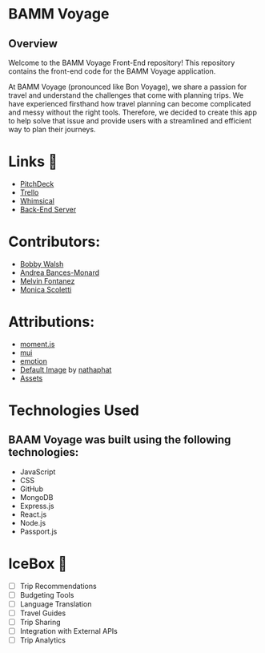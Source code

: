 # BAMM Voyage

## Overview
Welcome to the BAMM Voyage Front-End repository! This repository contains the front-end code for the BAMM Voyage application.

At BAMM Voyage (pronounced like Bon Voyage), we share a passion for travel and understand the challenges that come with planning trips. We have experienced firsthand how travel planning can become complicated and messy without the right tools. Therefore, we decided to create this app to help solve that issue and provide users with a streamlined and efficient way to plan their journeys.

# Links 🔗

* [PitchDeck](https://docs.google.com/presentation/d/1Nrj_1rN6D0FwDB-EJoClxOx6Qps2g5nUOta-EUGs45g/edit#slide=id.g241b0af04a2_0_8)
* [Trello](https://trello.com/b/9GNNPfib/bamm-voyage)
* [Whimsical](https://whimsical.com/travel-itinerary-VwbMGamKd9otzoQ9L4HH7E)
* [Back-End Server](https://github.com/CurrentlyBob/bamm-voyage-back-end)

# Contributors:
- [Bobby Walsh](https://github.com/CurrentlyBob)
- [Andrea Bances-Monard](https://github.com/andrea1234321)
- [Melvin Fontanez](https://github.com/mfontanez21)
- [Monica Scoletti](https://github.com/MonicaSue)

# Attributions:
- [moment.js](https://momentjs.com/)
- [mui](https://mui.com/)
- [emotion](https://www.npmjs.com/package/@emotion/react)
- [Default Image](https://www.istockphoto.com/photo/airplane-and-cloud-gm491102352-75578019?phrase=black+and+white+plane) by [nathaphat](https://www.istockphoto.com/portfolio/nathaphat?mediatype=photography)
- [Assets](https://unsplash.com/)

# Technologies Used
## BAAM Voyage was built using the following technologies:

- JavaScript 
- CSS
- GitHub
- MongoDB
- Express.js
- React.js
- Node.js
- Passport.js

# IceBox 🧊
- [ ] Trip Recommendations
- [ ] Budgeting Tools
- [ ] Language Translation
- [ ] Travel Guides
- [ ] Trip Sharing
- [ ] Integration with External APIs
- [ ] Trip Analytics